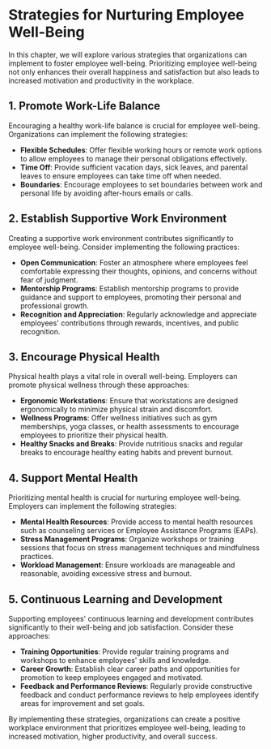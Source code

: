 # Strategies for Nurturing Employee Well-Being

In this chapter, we will explore various strategies that organizations can implement to foster employee well-being. Prioritizing employee well-being not only enhances their overall happiness and satisfaction but also leads to increased motivation and productivity in the workplace.

## 1\. Promote Work-Life Balance

Encouraging a healthy work-life balance is crucial for employee well-being. Organizations can implement the following strategies:

- **Flexible Schedules**: Offer flexible working hours or remote work options to allow employees to manage their personal obligations effectively.
- **Time Off**: Provide sufficient vacation days, sick leaves, and parental leaves to ensure employees can take time off when needed.
- **Boundaries**: Encourage employees to set boundaries between work and personal life by avoiding after-hours emails or calls.

## 2\. Establish Supportive Work Environment

Creating a supportive work environment contributes significantly to employee well-being. Consider implementing the following practices:

- **Open Communication**: Foster an atmosphere where employees feel comfortable expressing their thoughts, opinions, and concerns without fear of judgment.
- **Mentorship Programs**: Establish mentorship programs to provide guidance and support to employees, promoting their personal and professional growth.
- **Recognition and Appreciation**: Regularly acknowledge and appreciate employees' contributions through rewards, incentives, and public recognition.

## 3\. Encourage Physical Health

Physical health plays a vital role in overall well-being. Employers can promote physical wellness through these approaches:

- **Ergonomic Workstations**: Ensure that workstations are designed ergonomically to minimize physical strain and discomfort.
- **Wellness Programs**: Offer wellness initiatives such as gym memberships, yoga classes, or health assessments to encourage employees to prioritize their physical health.
- **Healthy Snacks and Breaks**: Provide nutritious snacks and regular breaks to encourage healthy eating habits and prevent burnout.

## 4\. Support Mental Health

Prioritizing mental health is crucial for nurturing employee well-being. Employers can implement the following strategies:

- **Mental Health Resources**: Provide access to mental health resources such as counseling services or Employee Assistance Programs (EAPs).
- **Stress Management Programs**: Organize workshops or training sessions that focus on stress management techniques and mindfulness practices.
- **Workload Management**: Ensure workloads are manageable and reasonable, avoiding excessive stress and burnout.

## 5\. Continuous Learning and Development

Supporting employees' continuous learning and development contributes significantly to their well-being and job satisfaction. Consider these approaches:

- **Training Opportunities**: Provide regular training programs and workshops to enhance employees' skills and knowledge.
- **Career Growth**: Establish clear career paths and opportunities for promotion to keep employees engaged and motivated.
- **Feedback and Performance Reviews**: Regularly provide constructive feedback and conduct performance reviews to help employees identify areas for improvement and set goals.

By implementing these strategies, organizations can create a positive workplace environment that prioritizes employee well-being, leading to increased motivation, higher productivity, and overall success.
